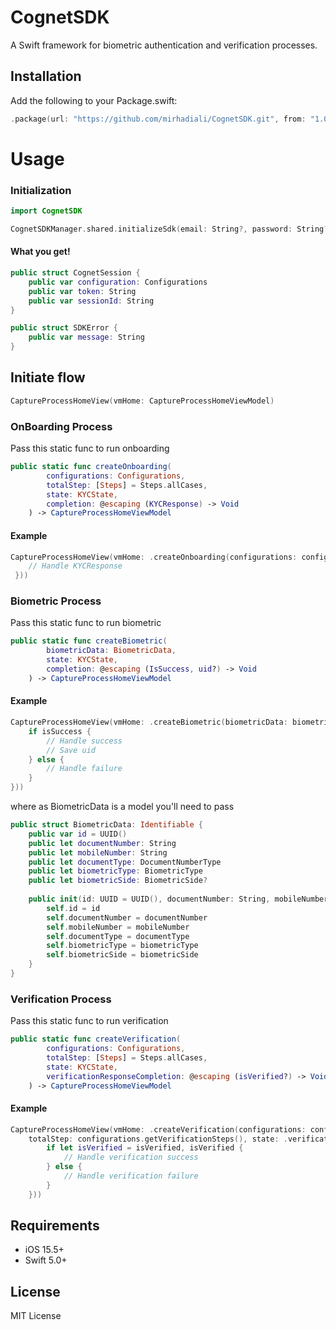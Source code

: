 # CognetSDK

A Swift framework for biometric authentication and verification processes.

## Installation

Add the following to your Package.swift:

```swift
.package(url: "https://github.com/mirhadiali/CognetSDK.git", from: "1.0.0")
```

# Usage

### Initialization

```swift
import CognetSDK

CognetSDKManager.shared.initializeSdk(email: String?, password: String?, completion: @escaping (CognetSession?, SDKError?) -> Void)
```

#### What you get!

``` swift
public struct CognetSession {
    public var configuration: Configurations
    public var token: String
    public var sessionId: String
}

public struct SDKError {
    public var message: String
}
```

## Initiate flow
``` swift
CaptureProcessHomeView(vmHome: CaptureProcessHomeViewModel)
```

### OnBoarding Process
Pass this static func to run onboarding

``` swift
public static func createOnboarding(
        configurations: Configurations,
        totalStep: [Steps] = Steps.allCases,
        state: KYCState,
        completion: @escaping (KYCResponse) -> Void
    ) -> CaptureProcessHomeViewModel
```

#### Example

``` swift
CaptureProcessHomeView(vmHome: .createOnboarding(configurations: configurations, totalStep: configurations.getOnboardingSteps(), state: .onboarding, completion: { response in
    // Handle KYCResponse
 }))
```

### Biometric Process

Pass this static func to run biometric
``` swift
public static func createBiometric(
        biometricData: BiometricData,
        state: KYCState,
        completion: @escaping (IsSuccess, uid?) -> Void
    ) -> CaptureProcessHomeViewModel 
```

#### Example

```swift
CaptureProcessHomeView(vmHome: .createBiometric(biometricData: biometricData, state: .biometric, completion: { isSuccess, uid in
    if isSuccess {
        // Handle success
        // Save uid
    } else {
        // Handle failure
    }
}))
```
where as BiometricData is a model you'll need to pass

``` swift
public struct BiometricData: Identifiable {
    public var id = UUID()
    public let documentNumber: String
    public let mobileNumber: String
    public let documentType: DocumentNumberType
    public let biometricType: BiometricType
    public let biometricSide: BiometricSide?
    
    public init(id: UUID = UUID(), documentNumber: String, mobileNumber: String, documentType: DocumentNumberType, biometricType: BiometricType, biometricSide: BiometricSide?) {
        self.id = id
        self.documentNumber = documentNumber
        self.mobileNumber = mobileNumber
        self.documentType = documentType
        self.biometricType = biometricType
        self.biometricSide = biometricSide
    }
}
```

### Verification Process

Pass this static func to run verification
``` swift
public static func createVerification(
        configurations: Configurations,
        totalStep: [Steps] = Steps.allCases,
        state: KYCState,
        verificationResponseCompletion: @escaping (isVerified?) -> Void
    ) -> CaptureProcessHomeViewModel
```

#### Example

```swift
CaptureProcessHomeView(vmHome: .createVerification(configurations: configurations,
    totalStep: configurations.getVerificationSteps(), state: .verification, verificationResponseCompletion: { isVerified in
        if let isVerified = isVerified, isVerified {
            // Handle verification success
        } else {
            // Handle verification failure
        }
    }))
```

## Requirements

- iOS 15.5+
- Swift 5.0+

## License

MIT License
